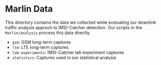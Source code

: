 # Marlin Data

This directory contains the data we collected while evaluating our downlink traffic analysis approch to IMSI-Catcher detection. Our scripts in the `Marlin/analysis` process this data directly.

* `gsm`: GSM long-term captures
* `lte`: LTE long-term captures
* `lab-experiments`: IMSI-Catcher lab experiment captures
* `statistics`: Captures used in our statistical analysis
